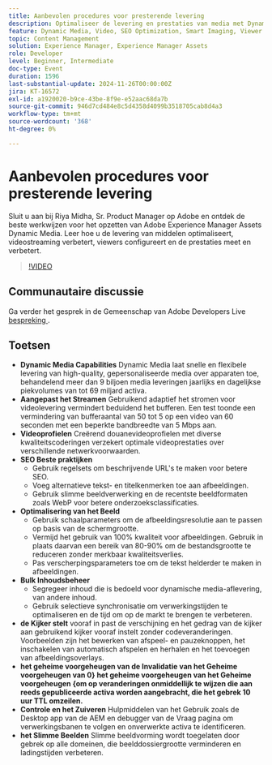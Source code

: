 ```yaml
---
title: Aanbevolen procedures voor presterende levering
description: Optimaliseer de levering en prestaties van media met Dynamic Media door gebruik te maken van adaptieve streaming, aangepaste videoprofielen, SEO-best practices, optimalisatie van afbeeldingen, beheer van bulkinhoud, viewervoorinstellingen, invalidatie van cache en intelligente beeldverwerking.
feature: Dynamic Media, Video, SEO Optimization, Smart Imaging, Viewer Presets, Best Practices
topic: Content Management
solution: Experience Manager, Experience Manager Assets
role: Developer
level: Beginner, Intermediate
doc-type: Event
duration: 1596
last-substantial-update: 2024-11-26T00:00:00Z
jira: KT-16572
exl-id: a1920020-b9ce-43be-8f9e-e52aac68da7b
source-git-commit: 946d7cd484e8c5d4358d4099b3518705cab8d4a3
workflow-type: tm+mt
source-wordcount: '368'
ht-degree: 0%

---
```


# Aanbevolen procedures voor presterende levering

Sluit u aan bij Riya Midha, Sr. Product Manager op Adobe en ontdek de beste werkwijzen voor het opzetten van Adobe Experience Manager Assets Dynamic Media. Leer hoe u de levering van middelen optimaliseert, videostreaming verbetert, viewers configureert en de prestaties meet en verbetert.

>[!VIDEO](https://video.tv.adobe.com/v/3440423/?learn=on&enablevpops&captions=dut)

## Communautaire discussie

Ga verder het gesprek in de Gemeenschap van Adobe Developers Live [ bespreking ](https://adobe.ly/3YGedpb).

## Toetsen

* **Dynamic Media Capabilities** Dynamic Media laat snelle en flexibele levering van high-quality, gepersonaliseerde media over apparaten toe, behandelend meer dan 9 biljoen media leveringen jaarlijks en dagelijkse piekvolumes van tot 69 miljard activa.
* **Aangepast het Streamen** Gebruikend adaptief het stromen voor videolevering vermindert beduidend het bufferen. Een test toonde een vermindering van bufferaantal van 50 tot 5 op een video van 60 seconden met een beperkte bandbreedte van 5 Mbps aan.
* **Videoprofielen** Creërend douanevideoprofielen met diverse kwaliteitscoderingen verzekert optimale videoprestaties over verschillende netwerkvoorwaarden.
* **SEO Beste praktijken**
   * Gebruik regelsets om beschrijvende URL&#39;s te maken voor betere SEO.
   * Voeg alternatieve tekst- en titelkenmerken toe aan afbeeldingen.
   * Gebruik slimme beeldverwerking en de recentste beeldformaten zoals WebP voor betere onderzoeksclassificaties.
* **Optimalisering van het Beeld**
   * Gebruik schaalparameters om de afbeeldingsresolutie aan te passen op basis van de schermgrootte.
   * Vermijd het gebruik van 100% kwaliteit voor afbeeldingen. Gebruik in plaats daarvan een bereik van 80-90% om de bestandsgrootte te reduceren zonder merkbaar kwaliteitsverlies.
   * Pas verscherpingsparameters toe om de tekst helderder te maken in afbeeldingen.
* **Bulk Inhoudsbeheer**
   * Segregeer inhoud die is bedoeld voor dynamische media-aflevering, van andere inhoud.
   * Gebruik selectieve synchronisatie om verwerkingstijden te optimaliseren en de tijd om op de markt te brengen te verbeteren.
* **de Kijker stelt** vooraf in past de verschijning en het gedrag van de kijker aan gebruikend kijker vooraf instelt zonder codeveranderingen. Voorbeelden zijn het bewerken van afspeel- en pauzeknoppen, het inschakelen van automatisch afspelen en herhalen en het toevoegen van afbeeldingsoverlays.
* **het geheime voorgeheugen van de Invalidatie van het Geheime voorgeheugen van 0&rbrace; het geheime voorgeheugen van het Geheime voorgeheugen &lbrace;om op veranderingen onmiddellijk te wijzen die aan reeds gepubliceerde activa worden aangebracht, die het gebrek 10 uur TTL omzeilen.**
* **Controle en het Zuiveren** Hulpmiddelen van het Gebruik zoals de Desktop app van de AEM en debugger van de Vraag pagina om verwerkingsbanen te volgen en onverwerkte activa te identificeren.
* **het Slimme Beelden** Slimme beeldvorming wordt toegelaten door gebrek op alle domeinen, die beelddossiergrootte verminderen en ladingstijden verbeteren.

